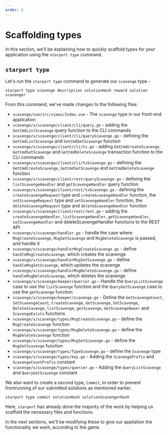 ```yaml
---
order: 5
---
```



# Scaffolding types

In this section, we'll be explaining how to quickly scaffold types for your application using the `starport type` command.

## `starport type`

Let's run the `starport type` command to generate our `scavenge` type - 

```
starport type scavenge description solutionHash reward solution scavenger
```

From this command, we've made changes to the following files:
- `scavenge/vue/src/views/Index.vue` - The `scavenge` type in our front-end application
- `scavenge/x/scavenge/client/cli/query.go` - adding the `GetCmdListScavenge` query function to the CLI commands
- `scavenge/x/scavenge/client/cli/queryScavenge.go` - defining the `GetCmdListScavenge` and `GetCmdGetScavenge` function
- `scavenge/x/scavenge/client/cli/tx.go` - adding `GetCmdCreateScavenge`, `GetCmdSetScavenge` and `GetCmdDeleteScavenge` transaction function to the CLI commands
- `scavenge/x/scavenge/client/cli/txScavenge.go` - defining the `GetCmdCreateScavenge`, `GetCmdSetScavenge` and `GetCmdDeleteScavenge` function
- `scavenge/x/scavenge/client/rest/queryScavenge.go` - defining the `listScavengeHandler` and `getScavengeHandler` query function
- `scavenge/x/scavenge/client/rest/txScavenge.go` - defining the `createScavengeRequest` type and `createScavengeHandler` function, the `setScavengeRequest` type and `setScavengeHandler` function, the `deleteScavengeRequest` type and `deleteScavengeHandler` function
- `scavenge/x/scavenge/client/rest/rest.go` - adding the `createScavengeHandler`, `listScavengeHandler`, `getScavengeHandler`, `setScavengeHandler` and deleteScavengeHandler functions to the REST API
- `scavenge/x/scavenge/handler.go` - handle the case where `MsgCreateScavenge`, `MsgSetScavenge` and `MsgDeleteScavenge` is passed, and handle it
- `scavenge/x/scavenge/handlerMsgCreateScavenge.go` - define `handleMsgCreateScavenge`, which creates the scavenge
- `scavenge/x/scavenge/handlerMsgSetScavenge.go` - define `handleMsgSetScavenge`, which updates the scavenge
- `scavenge/x/scavenge/handlerMsgDeleteScavenge.go` - define `handleMsgDeleteScavenge`, which deletes the scavenge
- `scavenge/x/scavenge/keeper/querier.go` - Handle the `QueryListScavenge` case to use the `listScavenge` function and the `QueryGetScavenge` case to use the `getScavenge` function
- `scavenge/x/scavenge/keeper/scavenge.go` - Define the `GetScavengeCount`, `SetScavengeCount`, `CreateScavenge`, `GetScavenge`, `SetScavenge`, `DeleteScavenge`, `listScavenge`, `getScavenge`, `GetScavengeOwner` and `ScavengeExists` functions
- `scavenge/x/scavenge/types/MsgCreateScavenge.go` - define the  `MsgCreateScavenge` function
- `scavenge/x/scavenge/types/MsgDeleteScavenge.go` - define the  `MsgDeleteScavenge` function
- `scavenge/x/scavenge/types/MsgSetScavenge.go` - define the  `MsgSetScavenge` function
- `scavenge/x/scavenge/types/TypeScavenge.go` - define the `Scavenge` type
- `scavenge/x/scavenge/types/key.go` - Adding the `ScavengePrefix` and `ScavengeCountPrefix` constant
- `scavenge/x/scavenge/types/querier.go` - Adding the `QueryListScavenge` and `QueryGetScavenge` constant

We also want to create a second type, `Commit`, in order to prevent frontrunning of our submitted solutions as mentioned earlier.

```
starport type commit solutionHash solutionScavengerHash
```

Here, `starport` has already done the majority of the work by helping us scaffold the necessary files and functions.

In the next sections, we'll be modifying these to give our appliation the functionality we want, according to the game.
